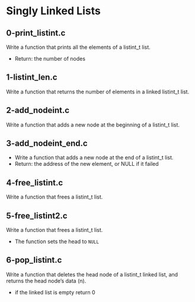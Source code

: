 # Singly Linked Lists

## 0-print_listint.c
Write a function that prints all the elements of a listint_t list.
- Return: the number of nodes

## 1-listint_len.c
Write a function that returns the number of elements in a linked listint_t list.

## 2-add_nodeint.c
Write a function that adds a new node at the beginning of a listint_t list.

## 3-add_nodeint_end.c
- Write a function that adds a new node at the end of a listint_t list.
- Return: the address of the new element, or NULL if it failed

## 4-free_listint.c
Write a function that frees a listint_t list.

## 5-free_listint2.c
Write a function that frees a listint_t list.
- The function sets the head to `NULL`

## 6-pop_listint.c
Write a function that deletes the head node of a listint_t linked list, and returns the head node’s data (n).
- if the linked list is empty return 0
